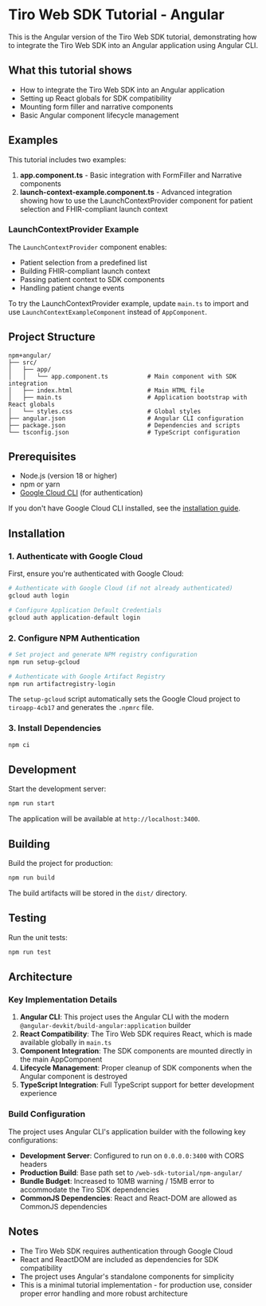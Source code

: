 # Tiro Web SDK Tutorial - Angular

This is the Angular version of the Tiro Web SDK tutorial, demonstrating how to integrate the Tiro Web SDK into an Angular application using Angular CLI.

## What this tutorial shows

- How to integrate the Tiro Web SDK into an Angular application
- Setting up React globals for SDK compatibility
- Mounting form filler and narrative components
- Basic Angular component lifecycle management

## Examples

This tutorial includes two examples:

1. **app.component.ts** - Basic integration with FormFiller and Narrative components
2. **launch-context-example.component.ts** - Advanced integration showing how to use the LaunchContextProvider component for patient selection and FHIR-compliant launch context

### LaunchContextProvider Example

The `LaunchContextProvider` component enables:
- Patient selection from a predefined list
- Building FHIR-compliant launch context
- Passing patient context to SDK components
- Handling patient change events

To try the LaunchContextProvider example, update `main.ts` to import and use `LaunchContextExampleComponent` instead of `AppComponent`.

## Project Structure

```
npm+angular/
├── src/
│   ├── app/
│   │   └── app.component.ts           # Main component with SDK integration
│   ├── index.html                     # Main HTML file
│   ├── main.ts                        # Application bootstrap with React globals
│   └── styles.css                     # Global styles
├── angular.json                       # Angular CLI configuration
├── package.json                       # Dependencies and scripts
└── tsconfig.json                      # TypeScript configuration
```

## Prerequisites

- Node.js (version 18 or higher)
- npm or yarn
- [Google Cloud CLI](https://cloud.google.com/sdk/docs/install) (for authentication)

If you don't have Google Cloud CLI installed, see the [installation guide](https://cloud.google.com/sdk/docs/install).

## Installation

### 1. Authenticate with Google Cloud

First, ensure you're authenticated with Google Cloud:

```bash
# Authenticate with Google Cloud (if not already authenticated)
gcloud auth login

# Configure Application Default Credentials
gcloud auth application-default login
```

### 2. Configure NPM Authentication

```bash
# Set project and generate NPM registry configuration
npm run setup-gcloud

# Authenticate with Google Artifact Registry
npm run artifactregistry-login
```

The `setup-gcloud` script automatically sets the Google Cloud project to `tiroapp-4cb17` and generates the `.npmrc` file.

### 3. Install Dependencies

```bash
npm ci
```

## Development

Start the development server:
```bash
npm run start
```

The application will be available at `http://localhost:3400`.

## Building

Build the project for production:
```bash
npm run build
```

The build artifacts will be stored in the `dist/` directory.

## Testing

Run the unit tests:
```bash
npm run test
```

## Architecture

### Key Implementation Details

1. **Angular CLI**: This project uses the Angular CLI with the modern `@angular-devkit/build-angular:application` builder
2. **React Compatibility**: The Tiro Web SDK requires React, which is made available globally in `main.ts`
3. **Component Integration**: The SDK components are mounted directly in the main AppComponent
4. **Lifecycle Management**: Proper cleanup of SDK components when the Angular component is destroyed
5. **TypeScript Integration**: Full TypeScript support for better development experience

### Build Configuration

The project uses Angular CLI's application builder with the following key configurations:
- **Development Server**: Configured to run on `0.0.0.0:3400` with CORS headers
- **Production Build**: Base path set to `/web-sdk-tutorial/npm-angular/`
- **Bundle Budget**: Increased to 10MB warning / 15MB error to accommodate the Tiro SDK dependencies
- **CommonJS Dependencies**: React and React-DOM are allowed as CommonJS dependencies

## Notes

- The Tiro Web SDK requires authentication through Google Cloud
- React and ReactDOM are included as dependencies for SDK compatibility
- The project uses Angular's standalone components for simplicity
- This is a minimal tutorial implementation - for production use, consider proper error handling and more robust architecture